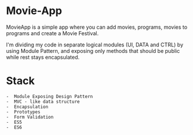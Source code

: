# Movie-App

MovieApp is a simple app where you can add movies, programs, movies to programs and create a Movie Festival. 

I'm dividing my code in separate logical modules (UI, DATA and CTRL) by using Module Pattern, and exposing only methods that should be public while rest stays encapsulated.


# Stack

    -  Module Exposing Design Pattern
    -  MVC - like data structure
    -  Encapsulation
    -  Prototypes
    -  Form Validation
    -  ES5
    -  ES6
